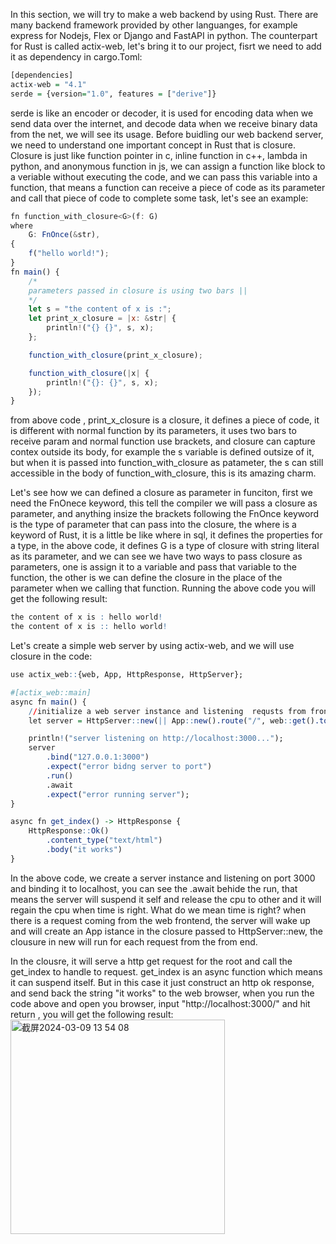 In this section, we will try to make a web backend by using Rust. There are many backend framework provided by other languanges, for example express for Nodejs, Flex or Django and FastAPI in python. 
The counterpart for Rust is called actix-web, let's bring it to our project, fisrt we need to add it as dependency in cargo.Toml:
```r
[dependencies]
actix-web = "4.1"
serde = {version="1.0", features = ["derive"]}
```
serde is like an encoder or decoder, it is used for encoding data when we send data over the internet, and decode data when we receive binary data from the net, we will see its usage. Before buidling our
web backend server, we need to understand one important concept in Rust that is closure. Closure is just like function pointer in c, inline function in c++, lambda in python, and anonymous function in js,
we can assign a function like block to a veriable without executing the code, and we can pass this variable into a function, that means a function can receive a piece of code as its parameter and call 
that piece of code to complete some task, let's see an example:
```js
fn function_with_closure<G>(f: G)
where
    G: FnOnce(&str),
{
    f("hello world!");
}
fn main() {
    /*
    parameters passed in closure is using two bars ||
    */
    let s = "the content of x is :";
    let print_x_closure = |x: &str| {
        println!("{} {}", s, x);
    };

    function_with_closure(print_x_closure);

    function_with_closure(|x| {
        println!("{}: {}", s, x);
    });
}

```
from above code , print_x_closure is a closure, it defines a piece of code, it is different with normal function by its parameters, it uses two bars to receive param and normal function use brackets, and
closure can capture contex outside its body, for example the s variable is defined outsize of it, but when it is passed into function_with_closure as patameter, the s can still accessible in the body of 
function_with_closure, this is its amazing charm.

Let's see how we can defined a closure as parameter in funciton, first we need the FnOnece keyword, this tell the compiler we will pass a closure as parameter, and anything insize the brackets following
the FnOnce keyword is the type of parameter that can pass into the closure, the where is a keyword of Rust, it is a little be like where in sql, it defines the properties for a type, in the above code, 
it defines G is a type of closure with string literal as its parameter, and we can see we have two ways to pass closure as parameters, one is assign it to a variable and pass that variable to the function,
the other is we can define the closure in the place of the parameter when we calling that function. Running the above code you will get the following result:
```r
the content of x is : hello world!
the content of x is :: hello world!
```


Let's create a simple web server by using actix-web, and we will use closure in the code:
```r
use actix_web::{web, App, HttpResponse, HttpServer};

#[actix_web::main]
async fn main() {
    //initialize a web server instance and listening  requsts from frontend
    let server = HttpServer::new(|| App::new().route("/", web::get().to(get_index)));

    println!("server listening on http://localhost:3000...");
    server
        .bind("127.0.0.1:3000")
        .expect("error bidng server to port")
        .run()
        .await
        .expect("error running server");
}

async fn get_index() -> HttpResponse {
    HttpResponse::Ok()
        .content_type("text/html")
        .body("it works")
}
```

In the above code, we create a server instance and listening on port 3000 and binding it to localhost, you can see the .await behide the run, that means the server will suspend it self and release the cpu
to other and it will regain the cpu when time is right. What do we mean time is right? when there is a request coming from the web frontend, the server will wake up and will create an App istance in the
closure passed to HttpServer::new, the clousure in new will run for each request from the from end.

In the clousre, it will serve a http get request for the root and call the get_index to handle to request. get_index is an async function which means it can suspend itself. But in this case it just construct
an http ok response, and send back the string "it works" to the web browser, when you run the code above and open you browser, input "http://localhost:3000/" and hit return , you will get the following result:
<img width="343" alt="截屏2024-03-09 13 54 08" src="https://github.com/wycl16514/rust_concurrency_web_bacend/assets/7506958/2393b552-1921-4fb6-96fb-2417171a8716">

